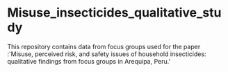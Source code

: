 # Misuse_insecticides_qualitative_study
This repository contains data from focus groups used for the paper :'Misuse, perceived risk, and safety issues of household insecticides: qualitative findings from focus groups in Arequipa, Peru.'
